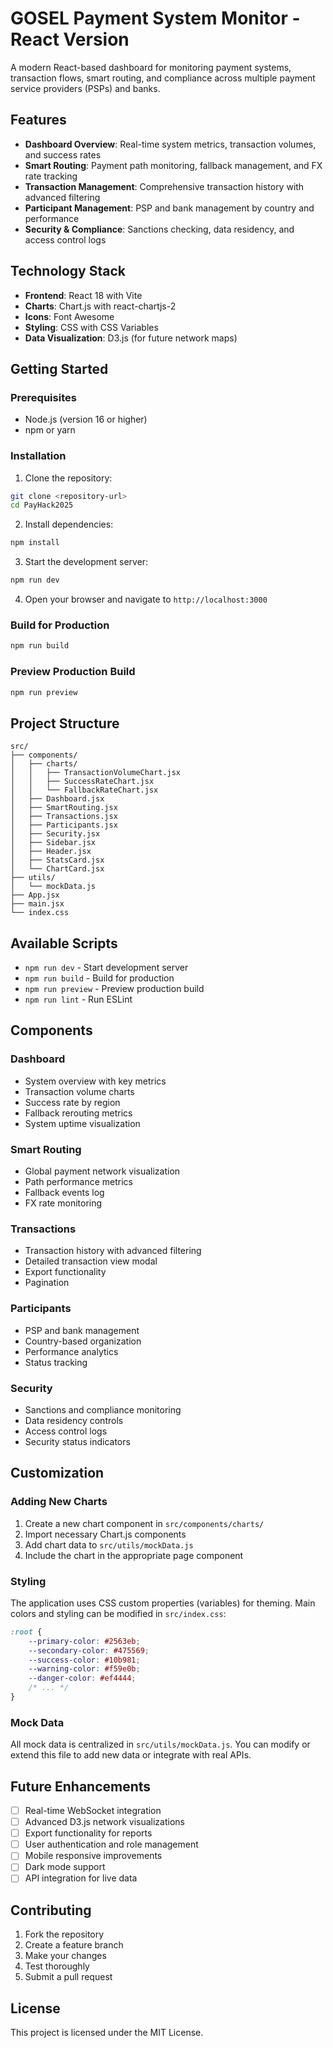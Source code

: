 # GOSEL Payment System Monitor - React Version

A modern React-based dashboard for monitoring payment systems, transaction flows, smart routing, and compliance across multiple payment service providers (PSPs) and banks.

## Features

- **Dashboard Overview**: Real-time system metrics, transaction volumes, and success rates
- **Smart Routing**: Payment path monitoring, fallback management, and FX rate tracking
- **Transaction Management**: Comprehensive transaction history with advanced filtering
- **Participant Management**: PSP and bank management by country and performance
- **Security & Compliance**: Sanctions checking, data residency, and access control logs

## Technology Stack

- **Frontend**: React 18 with Vite
- **Charts**: Chart.js with react-chartjs-2
- **Icons**: Font Awesome
- **Styling**: CSS with CSS Variables
- **Data Visualization**: D3.js (for future network maps)

## Getting Started

### Prerequisites

- Node.js (version 16 or higher)
- npm or yarn

### Installation

1. Clone the repository:
```bash
git clone <repository-url>
cd PayHack2025
```

2. Install dependencies:
```bash
npm install
```

3. Start the development server:
```bash
npm run dev
```

4. Open your browser and navigate to `http://localhost:3000`

### Build for Production

```bash
npm run build
```

### Preview Production Build

```bash
npm run preview
```

## Project Structure

```
src/
├── components/
│   ├── charts/
│   │   ├── TransactionVolumeChart.jsx
│   │   ├── SuccessRateChart.jsx
│   │   └── FallbackRateChart.jsx
│   ├── Dashboard.jsx
│   ├── SmartRouting.jsx
│   ├── Transactions.jsx
│   ├── Participants.jsx
│   ├── Security.jsx
│   ├── Sidebar.jsx
│   ├── Header.jsx
│   ├── StatsCard.jsx
│   └── ChartCard.jsx
├── utils/
│   └── mockData.js
├── App.jsx
├── main.jsx
└── index.css
```

## Available Scripts

- `npm run dev` - Start development server
- `npm run build` - Build for production
- `npm run preview` - Preview production build
- `npm run lint` - Run ESLint

## Components

### Dashboard
- System overview with key metrics
- Transaction volume charts
- Success rate by region
- Fallback rerouting metrics
- System uptime visualization

### Smart Routing
- Global payment network visualization
- Path performance metrics
- Fallback events log
- FX rate monitoring

### Transactions
- Transaction history with advanced filtering
- Detailed transaction view modal
- Export functionality
- Pagination

### Participants
- PSP and bank management
- Country-based organization
- Performance analytics
- Status tracking

### Security
- Sanctions and compliance monitoring
- Data residency controls
- Access control logs
- Security status indicators

## Customization

### Adding New Charts
1. Create a new chart component in `src/components/charts/`
2. Import necessary Chart.js components
3. Add chart data to `src/utils/mockData.js`
4. Include the chart in the appropriate page component

### Styling
The application uses CSS custom properties (variables) for theming. Main colors and styling can be modified in `src/index.css`:

```css
:root {
    --primary-color: #2563eb;
    --secondary-color: #475569;
    --success-color: #10b981;
    --warning-color: #f59e0b;
    --danger-color: #ef4444;
    /* ... */
}
```

### Mock Data
All mock data is centralized in `src/utils/mockData.js`. You can modify or extend this file to add new data or integrate with real APIs.

## Future Enhancements

- [ ] Real-time WebSocket integration
- [ ] Advanced D3.js network visualizations
- [ ] Export functionality for reports
- [ ] User authentication and role management
- [ ] Mobile responsive improvements
- [ ] Dark mode support
- [ ] API integration for live data

## Contributing

1. Fork the repository
2. Create a feature branch
3. Make your changes
4. Test thoroughly
5. Submit a pull request

## License

This project is licensed under the MIT License.
